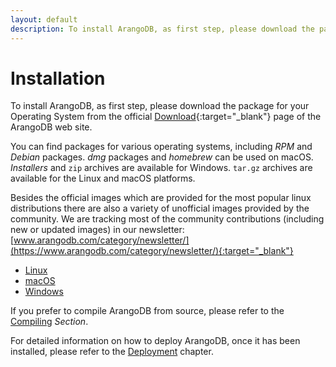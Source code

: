 ```yaml
---
layout: default
description: To install ArangoDB, as first step, please download the package for your OperatingSystem from the official Download page of theArangoDB web site
---
```

Installation
============

To install ArangoDB, as first step, please download the package for your Operating
System from the official [Download](https://www.arangodb.com/download){:target="_blank"} page of the
ArangoDB web site.

You can find packages for various operating systems, including _RPM_ and _Debian_
packages. _dmg_ packages and _homebrew_ can be used on macOS. _Installers_ and
`zip` archives are available for Windows. `tar.gz` archives are available for the
Linux and macOS platforms.

Besides the official images which are provided for the most popular linux distributions
there are also a variety of unofficial images provided by the community. We are
tracking most of the community contributions (including new or updated images) in
our newsletter:
[www.arangodb.com/category/newsletter/](https://www.arangodb.com/category/newsletter/){:target="_blank"}

- [Linux](installation-linux.html)
- [macOS](installation-mac-osx.html)
- [Windows](installation-windows.html)

If you prefer to compile ArangoDB from source, please refer to the [Compiling](installation-compiling.html)
_Section_.

For detailed information on how to deploy ArangoDB, once it has been installed,
please refer to the [Deployment](architecture-deployment-modes.html) chapter.
